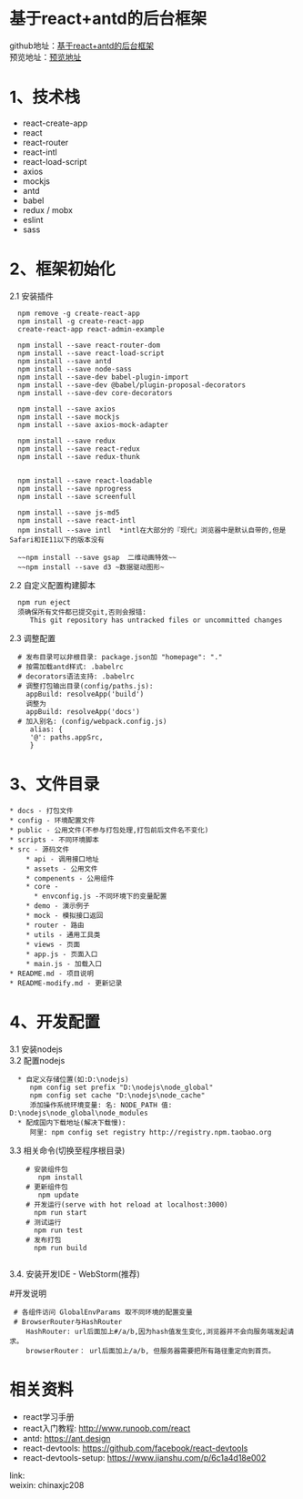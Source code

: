 # 基于react+antd的后台框架
github地址：[基于react+antd的后台框架](https://github.com/xjc-opensource/react-admin-example)  
预览地址：[预览地址](https://xjc-opensource.github.io/react-admin-example/)

# 1、技术栈
 - react-create-app
 - react
 - react-router
 - react-intl
 - react-load-script
 - axios
 - mockjs
 - antd
 - babel
 - redux / mobx
 - eslint
 - sass

# 2、框架初始化
2.1 安装插件  
``` 
  npm remove -g create-react-app
  npm install -g create-react-app
  create-react-app react-admin-example
  
  npm install --save react-router-dom  
  npm install --save react-load-script  
  npm install --save antd  
  npm install --save node-sass 
  npm install --save-dev babel-plugin-import
  npm install --save-dev @babel/plugin-proposal-decorators
  npm install --save-dev core-decorators 
    
  npm install --save axios  
  npm install --save mockjs 
  npm install --save axios-mock-adapter
  
  npm install --save redux
  npm install --save react-redux
  npm install --save redux-thunk
  
  
  npm install --save react-loadable
  npm install --save nprogress
  npm install --save screenfull

  npm install --save js-md5
  npm install --save react-intl 
  npm install --save intl  *intl在大部分的『现代』浏览器中是默认自带的,但是Safari和IE11以下的版本没有
  
  ~~npm install --save gsap  二维动画特效~~ 
  ~~npm install --save d3 ~数据驱动图形~
``` 

2.2 自定义配置构建脚本  
``` 
  npm run eject  
  须确保所有文件都已提交git,否则会报错:
     This git repository has untracked files or uncommitted changes
```
     
2.3 调整配置
``` 
  # 发布目录可以非根目录: package.json加 "homepage": "."
  # 按需加载antd样式: .babelrc
  # decorators语法支持: .babelrc
  # 调整打包输出目录(config/paths.js):
    appBuild: resolveApp('build') 
    调整为 
    appBuild: resolveApp('docs')
  # 加入别名: (config/webpack.config.js)
     alias: {
     '@': paths.appSrc,
     }
``` 

# 3、文件目录
```
* docs - 打包文件
* config - 环境配置文件
* public - 公用文件(不参与打包处理,打包前后文件名不变化)
* scripts - 不同环境脚本
* src - 源码文件
    * api - 调用接口地址
    * assets - 公用文件
    * compenents - 公用组件
    * core - 
      * envconfig.js -不同环境下的变量配置
    * demo - 演示例子
    * mock - 模拟接口返回
    * router - 路由
    * utils - 通用工具类
    * views - 页面
    * app.js - 页面入口
    * main.js - 加载入口
* README.md - 项目说明
* README-modify.md - 更新记录
```

# 4、开发配置
3.1 安装nodejs  
3.2 配置nodejs
``` 
  * 自定义存储位置(如:D:\nodejs)  
     npm config set prefix "D:\nodejs\node_global"  
     npm config set cache "D:\nodejs\node_cache"   
     添加操作系统环境变量: 名: NODE_PATH 值: D:\nodejs\node_global\node_modules
  * 配成国内下载地址(解决下载慢):  
     阿里: npm config set registry http://registry.npm.taobao.org
``` 
3.3 相关命令(切换至程序根目录)
``` 
    # 安装组件包 
       npm install
    # 更新组件包 
       npm update
    # 开发运行(serve with hot reload at localhost:3000)
      npm run start
    # 测试运行
      npm run test
    # 发布打包
      npm run build
    
```
3.4. 安装开发IDE - WebStorm(推荐)

#开发说明
~~~
 # 各组件访问 GlobalEnvParams 取不同环境的配置变量
 # BrowserRouter与HashRouter
    HashRouter: url后面加上#/a/b,因为hash值发生变化,浏览器并不会向服务端发起请求。
    browserRouter： url后面加上/a/b, 但服务器需要把所有路径重定向到首页。
~~~

# 相关资料
* react学习手册
* react入门教程: http://www.runoob.com/react  
* antd: https://ant.design
* react-devtools: https://github.com/facebook/react-devtools
* react-devtools-setup: https://www.jianshu.com/p/6c1a4d18e002


link:  
   weixin: chinaxjc208
